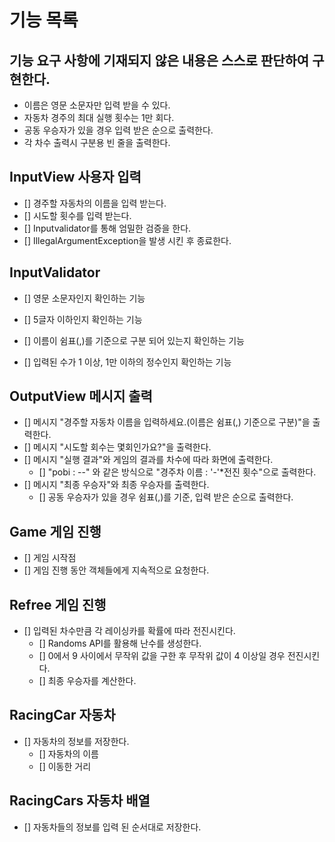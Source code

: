 # 기능 목록

## 기능 요구 사항에 기재되지 않은 내용은 스스로 판단하여 구현한다.
- 이름은 영문 소문자만 입력 받을 수 있다.
- 자동차 경주의 최대 실행 횟수는 1만 회다.
- 공동 우승자가 있을 경우 입력 받은 순으로 출력한다.
- 각 차수 출력시 구분용 빈 줄을 출력한다.

## InputView 사용자 입력
- [] 경주할 자동차의 이름을 입력 받는다.
- [] 시도할 횟수를 입력 받는다.
- [] Inputvalidator를 통해 엄밀한 검증을 한다.
- [] IllegalArgumentException을 발생 시킨 후 종료한다.

## InputValidator

- [] 영문 소문자인지 확인하는 기능
- [] 5글자 이하인지 확인하는 기능
- [] 이름이 쉼표(,)를 기준으로 구분 되어 있는지 확인하는 기능


- [] 입력된 수가 1 이상, 1만 이하의 정수인지 확인하는 기능

## OutputView 메시지 출력
- [] 메시지 "경주할 자동차 이름을 입력하세요.(이름은 쉼표(,) 기준으로 구분)"을 출력한다.
- [] 메시지 "시도할 회수는 몇회인가요?"을 출력한다.
- [] 메시지 "실행 결과"와 게임의 결과를 차수에 따라 화면에 출력한다.
  - [] "pobi : --" 와 같은 방식으로 "경주차 이름 : '-'*전진 횟수"으로 출력한다.
- [] 메시지 "최종 우승자"와 최종 우승자를 출력한다.
  - [] 공동 우승자가 있을 경우 쉼표(,)를 기준, 입력 받은 순으로 출력한다.


## Game 게임 진행
- [] 게임 시작점
- [] 게임 진행 동안 객체들에게 지속적으로 요청한다.

## Refree 게임 진행
- [] 입력된 차수만큼 각 레이싱카를 확률에 따라 전진시킨다.
  - [] Randoms API를 활용해 난수를 생성한다.
  - [] 0에서 9 사이에서 무작위 값을 구한 후 무작위 값이 4 이상일 경우 전진시킨다.
  - [] 최종 우승자를 계산한다.


## RacingCar 자동차
- [] 자동차의 정보를 저장한다.
  - [] 자동차의 이름
  - [] 이동한 거리

## RacingCars 자동차 배열
- [] 자동차들의 정보를 입력 된 순서대로 저장한다.
